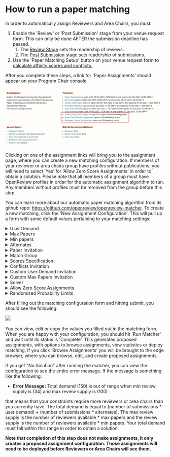 # How to run a paper matching

In order to automatically assign Reviewers and Area Chairs, you must:

1. Enable the 'Review' or 'Post Submission' stage from your venue request form. This can only be done AFTER the submission deadline has passed.&#x20;
   1. The [Review Stage](../../../reference/stages/review-stage.md) sets the readership of reviews.
   2. The [Post Submission](../../../reference/stages/post-submission-stage.md) stage sets readership of submissions.
2. Use the 'Paper Matching Setup' button on your venue request form to [calculate affinity scores and conflicts.](how-to-setup-paper-matching-by-calculating-affinity-scores-and-conflicts.md)

After you complete these steps, a link for 'Paper Assignments' should appear on your Program Chair console.

![](<../../../.gitbook/assets/image (2) (1).png>)

Clicking on one of the assignment links will bring you to the assignment page, where you can create a new matching configuration. If members of your reviewer or area chairs group have profiles without publications, you will need to select ‘Yes’ for ‘Allow Zero Score Assignments’ in order to obtain a solution. Please note that all members of a group must have OpenReview profiles in order for the automatic assignment algorithm to run. Any members without profiles must be removed from the group before this step.

You can learn more about our automatic paper matching algorithm from its github repo: https://github.com/openreview/openreview-matcher. To create a new matching, click the 'New Assignment Configuration'. This will pull up a form with some default values pertaining to your matching settings:

<details>

<summary>User Demand</summary>

* The number of users that should be assigned to each paper &#x20;

</details>

<details>

<summary>Max Papers </summary>

* The maximum number of papers that can be assigned to each reviewer

</details>

<details>

<summary>Min papers </summary>

* The minimum number of papers that can be assigned to each reviewer

</details>

<details>

<summary>Alternates </summary>

* How many alternate reviewers should be saved per paper&#x20;

</details>

<details>

<summary>Paper Invitation </summary>

* Invitation of the submissions that will be assigned in this matching&#x20;
* Defaults to venue\_id/-/Submission for single blind and venue\_id/-/Blind\_Submission for double blind venues

</details>

<details>

<summary>Match Group </summary>

* The group ID of users to be assigned to submissions&#x20;

</details>

<details>

<summary>Scores Specification</summary>

* JSON providing further details and customization to scores.
*   Each key represents an edge invitation (affinity score, bid, etc.). Weight can be added to a given score value with the numerical field 'Weight'. 'Default' is a numerical value that is used when there is not an edge for a specific reviewer-paper pair. Finally, 'translate\_map' is a map function that translates an edge label value into a number.

    In the example below, the aggregate score being used by the optimizer is: weight \* (affinity score) + weight \* (translate\_map(bid))
* ```
  {
      "Example_Venue/2022/Conference/Reviewers/-/Affinity_Score": {
          "weight": 1,
          "default": 0
      },
      "Example_Venue/2022/Conference/Reviewers/-/Bid": {
          "weight": 1,
          "default": 0,
          "translate_map": {
              "Very High": 1,
              "High": 0.75,
              "Neutral": 0,
              "Low": -0.5,
              "Very Low": -1
          }
      }
  }
  ```

</details>

<details>

<summary>Conflicts Invitation</summary>

* Invitation for storing conflicts between users and papers&#x20;
* Defaults to venue\_id/user\_group/-/Conflict

</details>

<details>

<summary>Custom User Demand Invitation </summary>

* If certain papers require a custom number of assigned users, Program Chairs can create edges determining these requests and provide the invitation for used for those edges here.&#x20;
* Defaults to venue\_id/user\_group/-/Custom\_User\_Demands

</details>

<details>

<summary>Custom Max Papers Invitation </summary>

* Some reviewers may submit requests to only have a certain number of assigned papers. The matcher will convert those requests into edges. This determines the invitation that will be used for those edges.&#x20;
* Defaults to venue\_id/user\_group/-/Custom\_Max\_Papers

</details>

<details>

<summary>Solver </summary>

* Which algorithm (MinMax, Fairflow, or Randomized) will be used to generate automatic assignments.&#x20;
  * MinMax: Optimizes the scores while respecting the min and max quotas for each paper and reviewer. You can read more about MinMax [here](https://developers.google.com/optimization/flow/mincostflow).&#x20;
  * Fairflow: Tries to make every match have at least some minimum affinity. You can read more about Fairflow [here](https://arxiv.org/abs/1905.11924v1).
  * Randomized: Generates randomized assignments and selects the assignment that maximizes expected total affinity without breaking the probability limits. You can read more about the Randomized solver [here](https://arxiv.org/abs/2006.16437).
* You can read more about all solver options [here](https://github.com/openreview/openreview-matcher#solvers).
* Defaults to MinMax

</details>

<details>

<summary>Allow Zero Score Assignments </summary>

* Whether or not assignments with scores of 0 should be allowed. If a reviewer does not have any publications listed on their profile, they will have an affinity score of 0 with all submissions. Therefore, if you have users without publications, you will need to select "yes" in order to get a solution.&#x20;

</details>

<details>

<summary>Randomized Probability Limits </summary>

* If you select "Randomized" for the solver, it will select a random assignment that maximizes expected total affinity, subject to the probability limit provided here. What this means is that for each reviewer-paper assignment, the probability of that match being generated in a random assignment is limited to this value. This should make the outcome of the matching more difficult to predict.&#x20;

</details>

After filling out the matching configuration form and hitting submit, you should see the following:

![](<../../../.gitbook/assets/image (2) (1) (2).png>)

You can view, edit or copy the values you filled out in the matching form. When you are happy with your configuration, you should hit 'Run Matcher' and wait until its status is 'Complete'. This generates proposed assignments, with options to browse assignments, view statistics or deploy matching. If you click ‘Browse Assignments’ you will be brought to the edge browser, where you can browse, edit, and create proposed assignments.&#x20;

If you get "No Solution" after running the matcher, you can view the configuration to see the entire error message. If the message is something like the following:

* **Error Message:** Total demand (150) is out of range when min review supply is (34) and max review supply is (100)

that means that your constraints require more reviewers or area chairs than you currently have. The total demand is equal to (number of submissions \* user demand) + (number of submissions \* alternates). The max review supply is the number of reviewers available \* max papers and the review supply is the number of reviewers available \* min papers. Your total demand must fall within this range in order to obtain a solution.

**Note that completion of this step does not make assignments, it only creates a proposed assignment configuration. Those assignments will need to be deployed before Reviewers or Area Chairs will see them.**&#x20;
